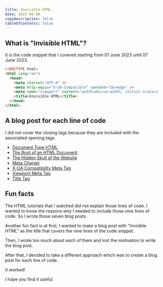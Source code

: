 ```yaml
---
title: Invisible HTML
date: 2023-06-08
copyDescription: false
tableOfContents: false
---
```


## What is "Invisible HTML"?

It is the code snippet that I covered starting from 01 June 2023 until 07 June 2023. 

```html
<!DOCTYPE html>
<html lang="en">
  <head>
    <meta charset="UTF-8" />
    <meta http-equiv="X-UA-Compatible" content="IE=edge" />
    <meta name="viewport" content="width=device-width, initial-scale=1.0" />
    <title>Invisible HTML</title>
  </head>
</html>
```

## A blog post for each line of code

I did not cover the closing tags because they are included with the associated opening tags.

- [Document Type HTML](/blog/document-type-html/)
- [The Root of an HTML Document](/blog/the-root-of-an-html-document/)
- [The Hidden Skull of the Website](/blog/the-hidden-skull-of-the-website/)
- [Meta Charset](/blog/meta-charset/)
- [X-UA Compatibility Meta Tag](/blog/x-ua-compatibility-meta-tag/)
- [Viewport Meta Tag](/blog/viewport-meta-tag/)
- [Title Tag](/blog/title-tag/)

## Fun facts

The HTML tutorials that I watched did not explain those lines of code. I wanted to know the reasons why I needed to include those nine lines of code. So I wrote those seven blog posts.

Another fun fact is at first, I wanted to make a blog post with "Invisible HTML" as the title that covers the nine lines of the code snippet.

Then, I wrote too much about each of them and lost the motivation to write the blog post.

After that, I decided to take a different approach which was to create a blog post for each line of code.

It worked!

I hope you find it useful.
